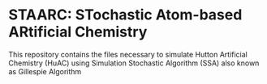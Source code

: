 # STAARC: STochastic Atom-based ARtificial Chemistry

This repository contains the files necessary to simulate Hutton Artificial Chemistry (HuAC) using Simulation Stochastic Algorithm (SSA) also known as Gillespie Algorithm


